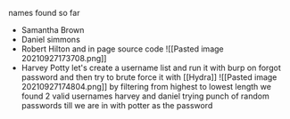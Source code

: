 names found so far 
- Samantha Brown 
- Daniel simmons 
- Robert Hilton
and in page source code
![[Pasted image 20210927173708.png]]
- Harvey Potty
let's create a username list and run it with burp on forgot password 
and then try to brute force it with [[Hydra]]
![[Pasted image 20210927174804.png]]
by filtering from highest to lowest length we found 2 valid usernames 
harvey and daniel 
trying punch of random passwords till we are in with potter as the password 


